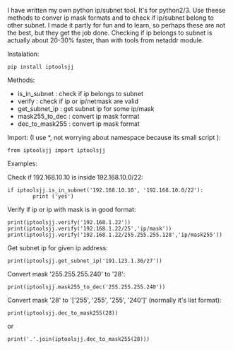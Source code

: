I have written my own python ip/subnet tool. It's for python2/3.
Use theese methods to conver ip mask formats and to check if ip/subnet belong to other subnet.
I made it partly for fun and to learn, so perhaps these are not the best, but they get the job done.
Checking if ip belongs to subnet is actually about 20-30% faster, than with tools from netaddr module.

Instalation:

	pip install iptoolsjj

Methods:
- is_in_subnet : check if ip belongs to subnet
- verify : check if ip or ip/netmask are valid
- get_subnet_ip : get subnet ip for some ip/mask
- mask255_to_dec : convert ip mask format
- dec_to_mask255 : convert ip mask format

Import:
(I use *, not worrying about namespace because its small script ):

	from iptoolsjj import iptoolsjj

Examples:


Check if 192.168.10.10 is inside 192.168.10.0/22:

	if iptoolsjj.is_in_subnet('192.168.10.10', '192.168.10.0/22'):
    		print ('yes')

Verify if ip or ip with mask is in good format:

	print(iptoolsjj.verify('192.168.1.22'))
	print(iptoolsjj.verify('192.168.1.22/25','ip/mask'))
	print(iptoolsjj.verify('192.168.1.22/255.255.255.128','ip/mask255'))

Get subnet ip for given ip address:

	print(iptoolsjj.get_subnet_ip('191.123.1.36/27'))
			
Convert mask '255.255.255.240' to '28':

	print(iptoolsjj.mask255_to_dec('255.255.255.240'))

Convert mask '28' to '['255', '255', '255', '240']' (normally it's list format):

	print(iptoolsjj.dec_to_mask255(28))

or

	print('.'.join(iptoolsjj.dec_to_mask255(28)))

